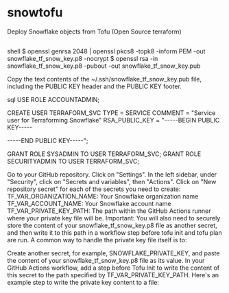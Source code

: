 # snowtofu
Deploy Snowflake objects from Tofu (Open Source terraform) 


##
shell
$ openssl genrsa 2048 | openssl pkcs8 -topk8 -inform PEM -out snowflake_tf_snow_key.p8 -nocrypt
$ openssl rsa -in snowflake_tf_snow_key.p8 -pubout -out snowflake_tf_snow_key.pub


Copy the text contents of the ~/.ssh/snowflake_tf_snow_key.pub file, including the PUBLIC KEY header and the PUBLIC KEY footer.

sql
USE ROLE ACCOUNTADMIN;

CREATE USER TERRAFORM_SVC
    TYPE = SERVICE
    COMMENT = "Service user for Terraforming Snowflake"
    RSA_PUBLIC_KEY = "-----BEGIN PUBLIC KEY-----

-----END PUBLIC KEY-----";

GRANT ROLE SYSADMIN TO USER TERRAFORM_SVC;
GRANT ROLE SECURITYADMIN TO USER TERRAFORM_SVC;



Go to your GitHub repository.
Click on "Settings".
In the left sidebar, under "Security", click on "Secrets and variables", then "Actions".
Click on "New repository secret" for each of the secrets you need to create:
TF_VAR_ORGANIZATION_NAME: Your Snowflake organization name  
TF_VAR_ACCOUNT_NAME: Your Snowflake account name 
TF_VAR_PRIVATE_KEY_PATH: The path within the GitHub Actions runner where your private key file will be. Important: You will also need to securely store the content of your snowflake_tf_snow_key.p8 file as another secret, and then write it to this path in a workflow step before tofu init and tofu plan are run.
A common way to handle the private key file itself is to:

Create another secret, for example, SNOWFLAKE_PRIVATE_KEY, and paste the content of your snowflake_tf_snow_key.p8 file as its value.
In your GitHub Actions workflow, add a step before Tofu Init to write the content of this secret to the path specified by TF_VAR_PRIVATE_KEY_PATH.
Here's an example step to write the private key content to a file: